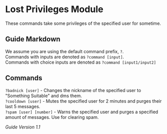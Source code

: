 # Lost Privileges Module
These commands take some privileges of the specified user for sometime.

## Guide Markdown
We assume you are using the default command prefix, `?`.  
Commands with inputs are denoted as `?command [input]`.  
Commands with choice inputs are denoted as `?command [input1/input2]`

## Commands
`?badnick [user]` - Changes the nickname of the specified user to "Something Suitable" and dms them.  
`?cooldown [user]` - Mutes the specified user for 2 minutes and purges their last 5 messages.  
`?spam [user] [number]` - Warns the specified user and purges a specified amount of messages. Use for clearing spam.

*Guide Version 1.1*
